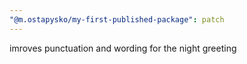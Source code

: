 ```yaml
---
"@m.ostapysko/my-first-published-package": patch
---
```


imroves punctuation and wording for the night greeting
